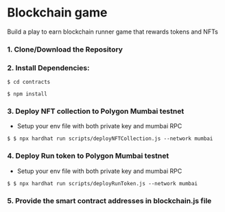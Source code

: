 # Blockchain game
Build a play to earn blockchain runner game that rewards tokens and NFTs


### 1. Clone/Download the Repository

### 2. Install Dependencies:
```
$ cd contracts
```
```
$ npm install
```

### 3. Deploy NFT collection to Polygon Mumbai testnet
- Setup your env file with both private key and mumbai RPC 
```
$ $ npx hardhat run scripts/deployNFTCollection.js --network mumbai
```

### 4. Deploy Run token to Polygon Mumbai testnet
- Setup your env file with both private key and mumbai RPC 
```
$ $ npx hardhat run scripts/deployRunToken.js --network mumbai
```

### 5. Provide the smart contract addresses in blockchain.js file


